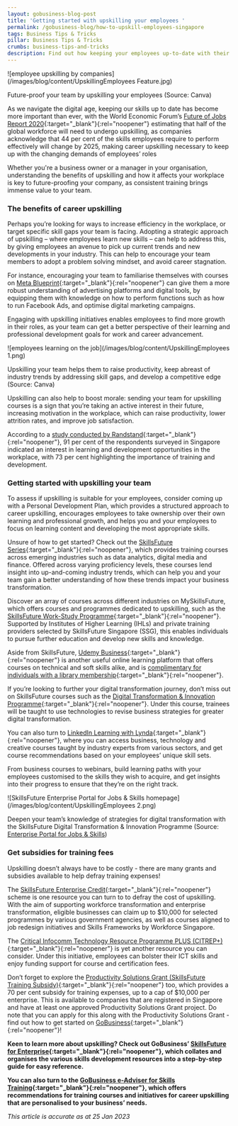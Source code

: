 ```yaml
---
layout: gobusiness-blog-post
title: 'Getting started with upskilling your employees '
permalink: /gobusiness-blog/how-to-upskill-employees-singapore
tags: Business Tips & Tricks
pillar: Business Tips & Tricks
crumbs: business-tips-and-tricks
description: Find out how keeping your employees up-to-date with their skills can help improve productivity, and how to get started. 
---
```


![employee upskilling by companies](/images/blog/content/UpskillingEmployees Feature.jpg)
<figcaption> Future-proof your team by upskilling your employees (Source: Canva) </figcaption>

As we navigate the digital age, keeping our skills up to date has become more important than ever, with the World Economic Forum’s [Future of Jobs Report 2020](https://www.weforum.org/reports/the-future-of-jobs-report-2020/in-full/infographics-e4e69e4de7){:target="_blank"}{:rel="noopener"} estimating that half of the global workforce will need to undergo upskilling, as companies acknowledge that 44 per cent of the skills employees require to perform effectively will change by 2025, making career upskilling necessary to keep up with the changing demands of employees’ roles 

Whether you're a business owner or a manager in your organisation, 
understanding the benefits of upskilling and how it affects your workplace is key to future-proofing your company, as consistent training brings immense value to your team.

### The benefits of career upskilling 

Perhaps you’re looking for ways to increase efficiency in the workplace, or target specific skill gaps your team is facing. Adopting a strategic approach of upskilling – where employees learn new skills –  can help to address this, by giving employees an avenue to pick up current trends and new developments in your industry. This can help to encourage your team members to adopt a problem solving mindset, and avoid career stagnation. 

For instance, encouraging your team to familiarise themselves with courses on [Meta Blueprint](https://www.facebook.com/business/learn){:target="_blank"}{:rel="noopener"} can give them a more robust understanding of advertising platforms and digital tools, by equipping them with knowledge on how to perform functions such as how to run Facebook Ads, and optimise digital marketing campaigns. 

Engaging with upskilling initiatives enables employees to find more growth in their roles, as your team can get a better perspective of their learning and professional development goals for work and career advancement. 

![employees learning on the job](/images/blog/content/UpskillingEmployees 1.png)
<figcaption> Upskilling your team helps them to raise productivity, keep abreast of industry trends by addressing skill gaps, and develop a competitive edge (Source: Canva)  </figcaption>

Upskilling can also help to boost morale: sending your team for upskilling courses is a sign that you’re taking an active interest in their future, increasing motivation in the workplace, which can raise productivity, lower attrition rates, and improve job satisfaction.

According to a [study conducted by Randstand](https://www.humanresourcesonline.net/only-43-of-employees-surveyed-in-singapore-are-committed-to-staying-with-their-current-employer){:target="_blank"}{:rel="noopener"}, 91 per cent of the respondents surveyed in Singapore indicated an interest in learning and development opportunities in the workplace, with 73 per cent highlighting the importance of training and development. 

### Getting started with upskilling your team

To assess if upskilling is suitable for your employees, consider coming up with a Personal Development Plan, which provides a structured approach to career upskilling, encourages employees to take ownership over their own learning and professional growth, and helps you and your employees to focus on learning content and developing the most appropriate skills. 

Unsure of how to get started? Check out the [SkillsFuture Series](https://www.enterprisejobskills.gov.sg/content/upgrade-skills/skillsfuture-series.html){:target="_blank"}{:rel="noopener"}, which provides training courses across emerging industries such as data analytics, digital media and finance. Offered across varying proficiency levels, these courses lend insight into up-and-coming industry trends, which can help you and your team gain a better understanding of how these trends impact your business transformation. 

Discover an array of courses across different industries on MySkillsFuture, which offers courses and programmes dedicated to upskilling, such as the [SkillsFuture Work-Study Programme](https://programmes.myskillsfuture.gov.sg/WorkStudyIndividualProgrammes/Programme_Summary.aspx){:target="_blank"}{:rel="noopener"}. Supported by Institutes of Higher Learning (IHLs) and private training providers selected by SkillsFuture Singapore (SSG), this enables individuals to pursue further education and develop new skills and knowledge. 

Aside from SkillsFuture, [Udemy Business](https://business.udemy.com/course-collection/?utm_source=organic-search&utm_medium=google){:target="_blank"}{:rel="noopener"} is another useful online learning platform that offers courses on technical and soft skills alike, and is [complimentary for individuals with a library membership](https://mobileapp.nlb.gov.sg/get-started-with/learn/){:target="_blank"}{:rel="noopener"}. 

If you’re looking to further your digital transformation journey, don’t miss out on SkillsFuture courses such as the [Digital Transformation & Innovation Programme](https://www.enterprisejobskills.gov.sg/content/upgrade-skills/digital-transformation-and-innovation-programme.html){:target="_blank"}{:rel="noopener"}. Under this course, trainees will be taught to use technologies to revise business strategies for greater digital transformation. 

You can also turn to [LinkedIn Learning with Lynda](https://www.linkedin.com/learning/){:target="_blank"}{:rel="noopener"}, where you can access business, technology and creative courses taught by industry experts from various sectors, and get course recommendations based on your employees’ unique skill sets. 

From business courses to webinars, build learning paths with your employees customised to the skills they wish to acquire, and get insights into their progress to ensure that they’re on the right track. 

![SkillsFuture Enterprise Portal for Jobs & Skills homepage](/images/blog/content/UpskillingEmployees 2.png)
<figcaption> Deepen your team’s knowledge of strategies for digital transformation with the SkillsFuture Digital Transformation & Innovation Programme (Source: <a href="https://www.enterprisejobskills.gov.sg/content/upgrade-skills/digital-transformation-and-innovation-programme.html">Enterprise Portal for Jobs & Skills</a>) </figcaption>

### Get subsidies for training fees

Upskilling doesn’t always have to be costly - there are many grants and subsidies available to help defray training expenses! 

The [SkillsFuture Enterprise Credit](https://www.enterprisejobskills.gov.sg/content/upgrade-skills/sfec.html){:target="_blank"}{:rel="noopener"} scheme is one resource you can turn to to defray the cost of upskilling. With the aim of supporting workforce transformation and enterprise transformation, eligible businesses can claim up to $10,000 for selected programmes by various government agencies, as well as courses aligned to job redesign initiatives and Skills Frameworks by Workforce Singapore. 

The [Critical Infocomm Technology Resource Programme PLUS (CITREP+)](https://www.imda.gov.sg/imtalent/programmes/citrep-plus){:target="_blank"}{:rel="noopener"} is yet another resource you can consider. Under this initiative, employees can bolster their ICT skills and enjoy funding support for course and certification fees. 

Don’t forget to explore the [Productivity Solutions Grant (SkillsFuture Training Subsidy)](https://www.imda.gov.sg/disg/Programmes/2019/08/productivity-solutions-grant---skillsfuture-training-subsidy){:target="_blank"}{:rel="noopener"} too, which provides a 70 per cent subsidy for training expenses, up to a cap of $10,000 per enterprise. This is available to companies that are registered in Singapore and have at least one approved Productivity Solutions Grant project. Do note that you can apply for this along with the Productivity Solutions Grant - find out how to get started on [GoBusiness](https://www.gobusiness.gov.sg/gobusiness-blog/psg?src=gobiz_blog){:target="_blank"}{:rel="noopener"}!  

**Keen to learn more about upskilling? Check out GoBusiness’ [SkillsFuture for Enterprise](https://www.gobusiness.gov.sg/skillsfuture-for-enterprise/?src=gobiz_blog){:target="_blank"}{:rel="noopener"}, which collates and organises the various skills development resources into a step-by-step guide for easy reference.**

**You can also turn to the [GoBusiness e-Adviser for Skills Training](https://eadviser.gobusiness.gov.sg/skillstraining?src=gobiz_blog){:target="_blank"}{:rel="noopener"}, which offers recommendations for training courses and initiatives for career upskilling that are personalised to your business’ needs.**

<em> This article is accurate as at 25 Jan 2023</em>
